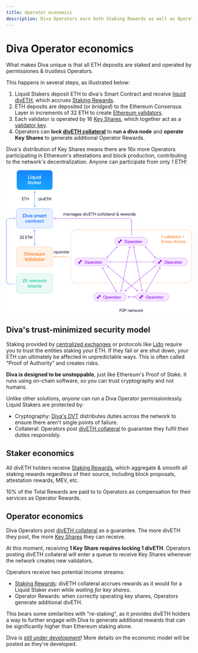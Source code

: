 ```yaml
---
title: Operator economics
description: Diva Operators earn both Staking Rewards as well as Operator Rewards by running nodes and providing collateral
---
```


# Diva Operator economics

What makes Diva unique is that all ETH deposits are staked and operated by permissiones & trustless Operators.

This happens in several steps, as illustrated below:

1. Liquid Stakers deposit ETH to diva's Smart Contract and receive [liquid divETH](lst), which accrues [Staking Rewards](staking-rewards).
2. ETH deposits are deposited (or *bridged*) to the Ethereum Consensus Layer in increments of 32 ETH to create [Ethereum validators](glossary#validator).
3. Each validator is operated by 16 [Key Shares](glossary#key-share), which together act as a [validator key](dvt).
4. Operators can **lock [divETH collateral](glossary#collateral)** to **run a diva node** and **operate Key Shares** to generate additional Operator Rewards.

Diva's distribution of Key Shares means there are 16x more Operators participating in Ethereum's attestations and block production, contributing to the network's decentralization. Anyone can participate from only 1 ETH!

<div style={{textAlign: 'center'}}>

![DVT architecture](img/architecture.jpg)
</div>

## Diva's trust-minimized security model

Staking provided by [centralized exchanges](exchanges) or protocols like [Lido](lido) require you to trust the entities staking your ETH. If they fail or are shut down, your ETH can ultimately be affected in unpredictable ways. This is often called "Proof of Authority" and creates risks.

**Diva is designed to be unstoppable**, just like Ethereum's Proof of Stake. It runs using on-chain software, so you can trust cryptography and not humans.

Unlike other solutions, *anyone* can run a Diva Operator permissionlessly. Liquid Stakers are protected by:

- Cryptography: [Diva's DVT](dvt) distributes duties across the network to ensure there aren't single points of failure.
- Collateral: Operators post [divETH collateral](glossary#collateral) to guarantee they fulfil their duties responsibly.

## Staker economics

All divETH holders receive [Staking Rewards](staking-rewards), which aggregate & smooth all staking rewards regardless of their source, including block proposals, attestation rewards, MEV, etc.

10% of the Total Rewards are paid to to Operators as compensation for their services as Operator Rewards.

## Operator economics

Diva Operators post [divETH collateral](glossary#collateral) as a guarantee. The more divETH they post, the more [Key Shares](glossary#key-share) they can receive.

At this moment, receiving **1 Key Share requires locking 1 divETH**. Operators posting divETH collateral will enter a queue to receive Key Shares whenever the network creates new validators. 

Operators receive two potential income streams:

- [Staking Rewards](staking-rewards): divETH collateral accrues rewards as it would for a Liquid Staker *even while waiting for key shares*.
- Operator Rewards: when correctly operating key shares, Operators generate additional divETH.

This bears some similarities with "re-staking", as it provides divETH holders a way to further engage with Diva to generate additional rewards that can be significantly higher than Ethereum staking alone.

Diva is [still under development](roadmap)! More details on the economic model will be posted as they're developed.